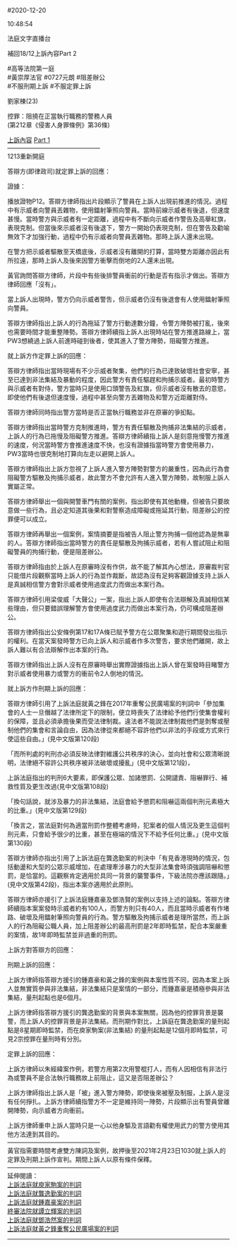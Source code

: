 #2020-12-20


10:48:54

法庭文字直播台

補回18/12上訴內容Part 2  
  
\#高等法院第一庭  
\#黃崇厚法官 \#0727元朗 \#阻差辦公  
\#不服刑期上訴 \#不服定罪上訴  
  
劉家棟(23)  
  
控罪：阻撓在正當執行職務的警務人員  
(第212章《侵害人身罪條例》第36條)  
  
[上訴內容](https://t.me/youarenotalonehk_live/12255) [Part 1](https://t.me/youarenotalonehk_live/12255)  
———————————————  
1213重新開庭  
  
答辯方(即律政司)就定罪上訴的回應：  
  
證據：  
  
播放證物P12。答辯方律師指出片段顯示了警員在上訴人出現前推進的情況。過程中有示威者向警員丟雜物，使用鐳射筆照向警員。當時前線示威者有後退，但速度甚慢。當時警方與示威者有一定距離，過程中有不斷向示威者作警告及高舉紅旗，表現克制。但當後來示威者沒有後退下，警方一開始仍表現克制，但在警告及勸喻無效下才加強行動，過程中仍有示威者向警員丟雜物。那時上訴人還未出現。  
  
在警方把示威者驅散至天橋底後，示威者沒有離開的打算，當時雙方距離亦因此有所拉遠，那時上訴人及後來因警方衝擊而倒地的2人還未出現。  
  
黃官詢問答辯方律師，片段中有些後排警員衝前的行動是否有指示才做出。答辯方律師回應「沒有」。  
  
當上訴人出現時，警方仍向示威者警吿，但示威者仍沒有後退會有人使用鐳射筆照向警員。  
  
答辯方律師指出上訴人的行為拖延了警方行動達數分鐘，令警方陣勢被打亂，後來也需要時間才能重整陣勢。答辯方律師續指上訴人出現時站在警方推進路線上，當PW3想繞過上訴人前進時碰到後者，使其進入了警方陣勢，阻礙警方推進。  
  
就上訴方作定罪上訴的回應：  
  
答辯方律師指出當時現場有不少示威者聚集，他們的行為已達致破壞社會安寧，甚至已達到非法集結及暴動的程度，因此警方有責任驅趕和拘捕示威者。最初時警方與示威者有對侍，警方當時只是使用口頭警告及紅旗，但示威者沒有散去的意慾，即使他們有後退但速度慢，過程中甚至向警方丟雜物及和警方近距離對侍。  
  
答辯方律師同時指出警方當時是否正當執行職務並非在原審的爭抝點。  
  
答辯方律師指出當時警方克制推進時，警方有責任驅散及拘捕非法集結的示威者，上訴人的行為已拖慢及阻礙警方推進。答辯方律師續指上訴人是刻意拖慢警方推進的速度，何況當時警方會推進速度不快，也沒有證據指當時警方會使用暴力，PW3當時也很克制地打算向左走以避開上訴人。  
  
答辯方律師指出上訴方忽視了上訴人進入警方陣勢對警方的嚴重性，因為此行為會阻礙警方驅散及拘捕示威者，故此警方不會允許有人進入警方陣勢，故制服上訴人實屬正常。  
  
答辯方律師舉出一個與開警車門有關的案例，指出即使有其他動機，但被告只要故意做一些行為，且必定知道其後果和對警察造成障礙或拖延其行動，阻差辦公的控罪便可以成立。  
  
答辯方律師再舉出一個案例，案情摘要是指被告人阻止警方拘捕一個他認為是無辜的人。答辯方律師指出當時警方的責任是驅散及拘捕示威者，若有人嘗試阻止和阻礙警員的拘捕行動，便是阻差辦公。  
  
答辯方律師指由於上訴人在原審時沒有作供，故不能了解其內心想法，原審裁判官只能借片段觀察當時上訴人的行為並作裁斷，故認為沒有足夠客觀證據支持上訴人是真誠相信警方會對示威者使用過度武力而做出本案行為。  
  
答辯方律師引用梁俊威「大聲公」一案，指出上訴人即使有合法辯解及真誠相信某些理由，但只要錯誤理解警方會使用過度武力而做出本案行為，仍可構成阻差辦公。  
  
答辯方律師指出公安條例第17和17A條已賦予警方在公眾聚集和遊行期間發出指示的權利。在當天案發時警方已向上訴人和示威者作多次警吿，要求他們離開，故上訴人難以有合法辯解作出本案的行為。  
  
答辯方律師指出上訴人沒有在原審時舉出實際證據指出上訴人曾在案發時目睹警方對示威者使用暴力或警方的衝前令2人倒地的情況。  
  
就上訴方作刑期上訴的回應：  
  
答辯方律師引用了上訴法庭就黃之鋒在2017年重奪公民廣場案的判詞中「參加集會的人士一旦僭越了法律所定下的限制，便立時喪失了法律給予他們行使集會權利的保障，並且必須承擔後果而受法律制裁。違法者不能說法律制裁他們是剝奪或壓制他們的集會和言論自由，因為法律從來都絕不容許他們以非法的手段或方式來行使這些自由。」(見中文版第120段)  
  
「而所判處的判刑亦必須反映法律對維護公共秩序的決心，並向社會和公眾清晰說明，法律絕不容許公共秩序被非法破壞或擾亂」(見中文版第121段)，  
  
上訴法庭指出的判刑6大要素，即保護公眾、加諸懲罰、公開譴責、阻嚇罪行、補救性質及更生改過(見中文版第108段)  
  
「換句話說，就涉及暴力的非法集結，法庭會給予懲罰和阻嚇這兩個判刑元素極大的比重。」(見中文版第129段)  
  
「換言之，當法庭對何為適當刑罰作整體考慮時，犯案者的個人情況及更生這個判刑元素，只會給予很少的比重，甚至在極端的情況下不給予任何比重。」(見中文版第130段)  
  
答辯方律師亦指出引用了上訴法庭在龔逸勤案的判決中「有見香港現時的情況，包括動盪和大型的公眾示威增加，在處理牽涉暴力的大型非法集會時須強調阻嚇和懲罰，是恰當的。這觀察肯定適用於具同一背景的襲警事件，下級法院亦應該跟隨。」(見中文版第42段)，指出本案亦適用於此原則。  
  
答辯方律師亦援引了上訴法庭鍾嘉豪及鄧浩賢的案例以支持上述的論點。答辯方律師續指本案案發時示威者約有100人，而警方則只有40人，而且當時示威者有作堵路、破壞及用鐳射筆照向警員的行為。警方驅散及拘捕示威者是理所當然，而上訴人的行為阻礙公職人員，加上阻差辦公的最高刑罰是2年即時監禁，配合本案嚴重的案情，故1年即時監禁並非過重的刑罰。  
  
上訴方對答辯方的回應：  
  
刑期上訴的回應：  
  
上訴方律師指答辯方援引的鍾嘉豪和黃之鋒的案例與本案性質不同，因為本案上訴人並無實質參與非法集結，非法集結只是案情的一部分，而鍾嘉豪是積極參與非法集結，量刑起點也是6個月。  
  
上訴方律師指答辯方援引的龔逸勤案的背景與本案無關，因為他的控罪背景是襲警，而上訴人的控罪背景是非法集結。而刑期作對比，上訴庭在龔逸勤案的量刑起點是8星期即時監禁，而在庾家駒案(非法集結) 的量刑起點是12個月即時監禁，可見2宗控罪在量刑時有分別。  
  
定罪上訴的回應：  
  
上訴方律師以朱經緯案作例，若警方用第2次用警棍打人，而有人因相信有非法行為或警員不是合法執行職務故上前阻止，這又是否阻差辦公？  
  
上訴方律師指出上訴人是「被」進入警方陣勢，即使後來被壓及制服，上訴人是沒有任何掙扎。上訴方律師續指警方不一定是維持同一陣勢，片段顯示出有警員曾離開陣勢，向示威者方向衝前。  
  
上訴方律師重申上訴人當時只是一心以他身驅及言語勸有權使用武力的警方使用其他方法達到其目的。  
———————————————  
黃官指需要時間考慮雙方陳詞及案例，故押後至2021年2月23日1030就上訴人的定罪及刑期上訴作宣判。期間上訴人以原有條件保釋。  
———————————————  
延伸閱讀：  
[上訴法庭就庾家駒案的判詞](https://legalref.judiciary.hk/lrs/common/ju/ju_frame.jsp?DIS=132492&currpage=T)  
[上訴法庭就龔逸勤案的判詞](https://legalref.judiciary.hk/lrs/common/ju/ju_frame.jsp?DIS=131704&currpage=T)  
[上訴法庭就鍾嘉豪案的判詞](https://legalref.judiciary.hk/lrs/common/ju/ju_frame.jsp?DIS=132229&currpage=T)  
[終審法院就譚立輝案的判詞](https://legalref.judiciary.hk/lrs/common/ju/ju_frame.jsp?DIS=45274&currpage=T)  
[上訴法庭就鄧浩然案的判詞](https://legalref.judiciary.hk/lrs/common/ju/ju_frame.jsp?DIS=122341&currpage=T)  
[上訴法庭就黃之鋒重奪公民廣場案的判詞](https://legalref.judiciary.hk/lrs/common/search/search_result_detail_frame.jsp?DIS=110877&QS=%2B&TP=JU&ILAN=tc)

---
      